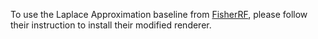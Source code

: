 
To use the Laplace Approximation baseline from [FisherRF](https://github.com/JiangWenPL/FisherRF), please follow their instruction to install their modified renderer.
